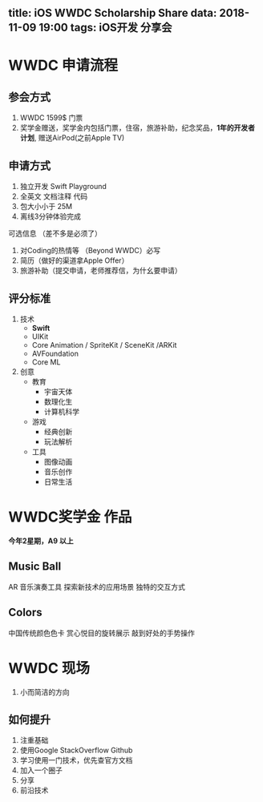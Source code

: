 title: iOS WWDC Scholarship Share
data: 2018-11-09 19:00
tags: iOS开发 分享会
---------------------

# WWDC 申请流程
## 参会方式
1. WWDC 1599$ 门票
2. 奖学金赠送，奖学金内包括门票，住宿，旅游补助，纪念奖品，**1年的开发者计划**, 赠送AirPod(之前Apple TV)

## 申请方式
1. 独立开发 Swift Playground
2. 全英文 文档注释 代码
3. 包大小小于 25M
4. 离线3分钟体验完成

可选信息 （差不多是必须了）
1. 对Coding的热情等 （Beyond WWDC）必写
2. 简历（做好的渠道拿Apple Offer）
3. 旅游补助（提交申请，老师推荐信，为什幺要申请）

## 评分标准
1. 技术
    * **Swift**
    * UIKit
    * Core Animation / SpriteKit / SceneKit /ARKit
    * AVFoundation
    * Core ML
2. 创意
    * 教育
        * 宇宙天体
        * 数理化生
        * 计算机科学
    * 游戏
        * 经典创新
        * 玩法解析
    * 工具
        * 图像动画
        * 音乐创作
        * 日常生活

# WWDC奖学金 作品
**今年2星期，A9 以上**

## Music Ball
 AR 音乐演奏工具
 探索新技术的应用场景
 独特的交互方式

## Colors
中国传统颜色色卡
赏心悦目的旋转展示
敲到好处的手势操作

# WWDC 现场
1. 小而简洁的方向

## 如何提升
1. 注重基础
2. 使用Google StackOverflow Github
3. 学习使用一门技术，优先查官方文档
4. 加入一个圈子
5. 分享
6. 前沿技术